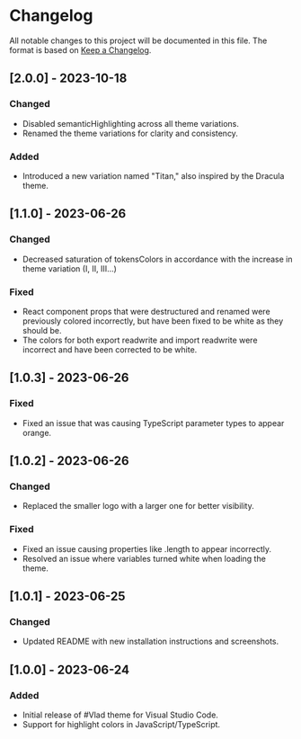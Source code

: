 # Changelog

All notable changes to this project will be documented in this file.
The format is based on [Keep a Changelog](https://keepachangelog.com/en/1.0.0/).

## [2.0.0] - 2023-10-18

### Changed

- Disabled semanticHighlighting across all theme variations.
- Renamed the theme variations for clarity and consistency.

### Added

- Introduced a new variation named "Titan," also inspired by the Dracula theme.

## [1.1.0] - 2023-06-26

### Changed

- Decreased saturation of tokensColors in accordance with the increase in theme variation (I, II, III...)

### Fixed

- React component props that were destructured and renamed were previously colored incorrectly, but have been fixed to be white as they should be.
- The colors for both export readwrite and import readwrite were incorrect and have been corrected to be white.

## [1.0.3] - 2023-06-26

### Fixed

- Fixed an issue that was causing TypeScript parameter types to appear orange.

## [1.0.2] - 2023-06-26

### Changed

- Replaced the smaller logo with a larger one for better visibility.

### Fixed

- Fixed an issue causing properties like .length to appear incorrectly.
- Resolved an issue where variables turned white when loading the theme.

## [1.0.1] - 2023-06-25

### Changed

- Updated README with new installation instructions and screenshots.

## [1.0.0] - 2023-06-24

### Added

- Initial release of #Vlad theme for Visual Studio Code.
- Support for highlight colors in JavaScript/TypeScript.
